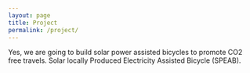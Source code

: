 ```yaml
---
layout: page
title: Project
permalink: /project/
---
```


Yes, we are going to build solar power assisted bicycles to promote CO2 free travels.
Solar locally Produced Electricity Assisted Bicycle (SPEAB).
